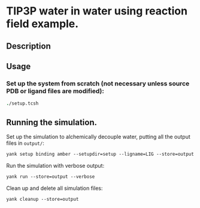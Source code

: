 # TIP3P water in water using reaction field example.

## Description


## Usage

### Set up the system from scratch (not necessary unless source PDB or ligand files are modified):
```tcsh
./setup.tcsh
```

## Running the simulation.

Set up the simulation to alchemically decouple water, putting all the output files in `output/`:
```tcsh
yank setup binding amber --setupdir=setup --ligname=LIG --store=output --iterations=1000 --nbmethod=CutoffPeriodic --temperature="300*kelvin" --pressure="1*atmosphere" --minimize --verbose
```

Run the simulation with verbose output:
```tcsh
yank run --store=output --verbose
```

Clean up and delete all simulation files:
```tcsh
yank cleanup --store=output
```


